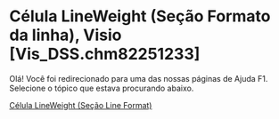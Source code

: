 
# Célula LineWeight (Seção Formato da linha), Visio [Vis_DSS.chm82251233]

Olá! Você foi redirecionado para uma das nossas páginas de Ajuda F1. Selecione o tópico que estava procurando abaixo.

[Célula LineWeight (Seção Line Format)](http://msdn.microsoft.com/library/16b0e293-eeef-34b4-aeb0-4472815dd543%28Office.15%29.aspx)
